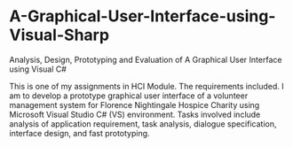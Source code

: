 # A-Graphical-User-Interface-using-Visual-Sharp
Analysis, Design, Prototyping and Evaluation of A Graphical User Interface using Visual C#

This is one of my assignments in HCI Module. The requirements included. I am to develop a prototype graphical user interface of a 
volunteer management system for Florence Nightingale Hospice Charity using Microsoft Visual Studio C# (VS) environment. Tasks involved include analysis of application requirement, task analysis, dialogue specification, interface design, and fast prototyping. 



